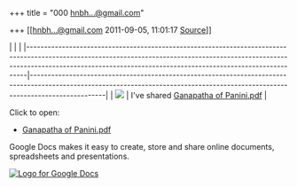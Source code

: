 +++
title = "000 hnbh...@gmail.com"

+++
[[hnbh...@gmail.com	2011-09-05, 11:01:17 [Source](https://groups.google.com/g/bvparishat/c/zHPT7zRmqlo)]]



|                                                                                                                                                                                                                                          |                                                                                                                                                                                 | |------------------------------------------------------------------------------------------------------------------------------------------------------------------------------------------------------------------------------------------|---------------------------------------------------------------------------------------------------------------------------------------------------------------------------------| | ![](https://ci4.googleusercontent.com/proxy/JmwrcEbkyYaU5OIL8HYFMVaWxRGgM3qROeHLqtjSBSqxK58pIueWa9eXbjekggDYNr35eJV4CObLw2DUc6sUo_4Nfni_a7HuiQemvTgS-spBghs=s0-d-e1-ft#https://ssl.gstatic.com/docs/doclist/images/icon_7_pdf_email.png) | I've shared [Ganapatha of Panini.pdf](https://docs.google.com/viewer?a=v&pid=explorer&chrome=true&srcid=0B-ueXU4do-o_ZmY5MTA5MjMtMzRhYS00YjVkLTg5OWEtYWE3OGVhZGI3Nzdh&hl=en_US) |

Click to open:

-   [Ganapatha of
    Panini.pdf](https://docs.google.com/viewer?a=v&pid=explorer&chrome=true&srcid=0B-ueXU4do-o_ZmY5MTA5MjMtMzRhYS00YjVkLTg5OWEtYWE3OGVhZGI3Nzdh&hl=en_US)

  
Google Docs makes it easy to create, store and share online documents, spreadsheets and presentations.

[![Logo for Google Docs](https://ci4.googleusercontent.com/proxy/jH3paUSFR3yWpkBmfBgJgSXNn0EA8e_nUpYP0vukAemcgfNWsvWIBthFoTc1YwAi7y1aZ8A5_hyfPMesUWszwDgNGLQBtYyC5M-FG1MX6w=s0-d-e1-ft#https://ssl.gstatic.com/docs/doclist/images/docs_logo_sm.gif)](http://docs.google.com)

